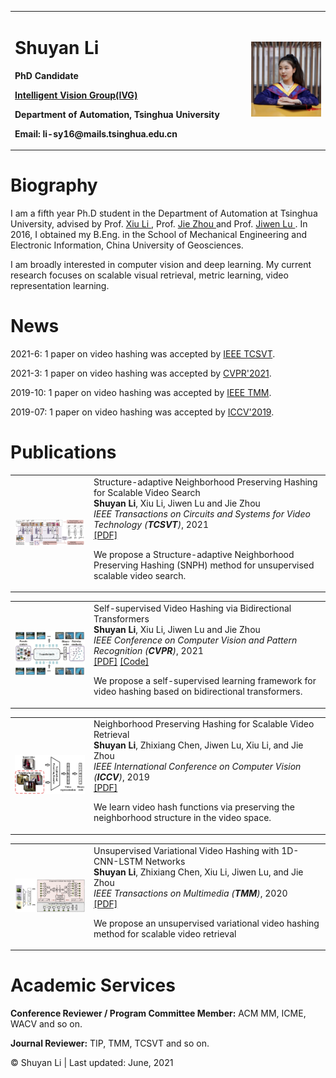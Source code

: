 <table border="0">
  <tr>
    <td width="75%">
      <h1>Shuyan Li</h1>
      <p><b>PhD Candidate</b></p>
      <p><b><a href="http://ivg.au.tsinghua.edu.cn/index.php">Intelligent Vision Group(IVG)</a></b></p>
      <p><b>Department of Automation, Tsinghua University</b></p>
      <p><b>Email: li-sy16@mails.tsinghua.edu.cn</b></p>
    </td>
    <td width="25%">
      <img src="/shuyan.jpg" width="100%">  
    </td>
  </tr>
</table>


# Biography
             
I am a fifth year Ph.D student in the Department of Automation at Tsinghua University, advised by Prof. <a href="https://www.sigs.tsinghua.edu.cn/lx/"> Xiu Li </a>, Prof. <a href="http://www.au.tsinghua.edu.cn/info/1110/1583.htm"> Jie Zhou </a> and Prof. <a href="http://ivg.au.tsinghua.edu.cn/Jiwen_Lu/"> Jiwen Lu </a>. In 2016, I obtained my B.Eng. in the School of Mechanical Engineering and Electronic Information, China University of Geosciences.
              
I am broadly interested in computer vision and deep learning. My current research focuses on scalable visual retrieval, metric learning, video representation learning.
  
# News

2021-6: 1 paper on video hashing was accepted by <a href="https://ieeexplore.ieee.org/xpl/RecentIssue.jsp?punumber=76">IEEE TCSVT</a>.

2021-3:  1 paper on video hashing was accepted by <a href="http://cvpr2021.thecvf.com">CVPR'2021</a>.

2019-10: 1 paper on video hashing was accepted by <a href="https://ieeexplore.ieee.org/xpl/RecentIssue.jsp?punumber=6046">IEEE TMM</a>.

2019-07: 1 paper on video hashing was accepted by <a href="http://iccv2019.thecvf.com/">ICCV'2019</a>.

  
# Publications
<table border="0">
 <tr>
            <td width="25%">
              <img style="width:100%;max-width:100%" src="SNPH.png" alt="dise">
            </td>
            <td width="75%" valign="center">
              <papertitle>Structure-adaptive Neighborhood Preserving Hashing for Scalable Video Search</papertitle>
              <br>
              <strong>Shuyan Li</strong>, Xiu Li, Jiwen Lu and Jie Zhou
              <br>
              <em>IEEE Transactions on Circuits and Systems for Video Technology (<strong>TCSVT</strong>)</em>, 2021
              <br>
              <a href="Structure-adaptive Neighborhood Preserving Hashing for Scalable Video Search.pdf">[PDF]</a>
              <br>
              <p></p>
              <p> We propose a Structure-adaptive Neighborhood Preserving Hashing (SNPH) method for unsupervised scalable video search.</p>
            </td>
</tr>
</table> 

<table border="0">
 <tr>
            <td width="25%">
              <img style="width:100%;max-width:100%" src="bth.png" alt="dise">
            </td>
            <td width="75%" valign="center">
              <papertitle>Self-supervised Video Hashing via Bidirectional Transformers</papertitle>
              <br>
              <strong>Shuyan Li</strong>, Xiu Li, Jiwen Lu and Jie Zhou
              <br>
              <em>IEEE Conference on Computer Vision and Pattern Recognition (<strong>CVPR</strong>)</em>, 2021
              <br>
              <a href="Self-supervised Video Hashing via Bidirectional Transformers.pdf">[PDF]</a> <a href="https://github.com/Lily1994/BTH">[Code]</a> 
              <br>
              <p></p>
              <p>We propose a self-supervised learning framework for video hashing based on bidirectional transformers.</p>
            </td>
</tr>
</table>  

<table border="0">
 <tr>
            <td width="25%">
              <img style="width:100%;max-width:100%" src="nph.png" alt="dise">
            </td>
            <td width="75%" valign="center">
              <papertitle>Neighborhood Preserving Hashing for Scalable Video Retrieval</papertitle>
              <br>
              <strong>Shuyan Li</strong>, Zhixiang Chen, Jiwen Lu, Xiu Li, and Jie Zhou
              <br>
              <em>IEEE International Conference on Computer Vision (<strong>ICCV</strong>)</em>, 2019
              <br>
              <a href="Neighborhood Preserving Hashing for Scalable Video Retrieval.pdf">[PDF]</a>  
              <br>
              <p></p>
              <p>We learn video hash functions via preserving the neighborhood structure in the video space.</p>
            </td>
</tr>
</table>
  
<table border="0">
 <tr>
            <td width="25%">
              <img style="width:100%;max-width:100%" src="Uvvh2.png" alt="dise">
            </td>
            <td width="75%" valign="center">
              <papertitle>Unsupervised Variational Video Hashing with 1D-CNN-LSTM Networks</papertitle>
              <br>
              <strong>Shuyan Li</strong>, Zhixiang Chen, Xiu Li, Jiwen Lu, and Jie Zhou
              <br>
              <em>IEEE Transactions on Multimedia (<strong>TMM</strong>)</em>, 2020
              <br>
              <a href="Unsupervised variational video hashing with 1D-CNN-LSTM Networks.pdf">[PDF]</a>
              <br>
              <p></p>
              <p>We propose an unsupervised variational video hashing method for scalable video retrieval</p>
            </td>
</tr>
</table>

# Academic Services

<b>Conference Reviewer / Program Committee Member:</b> ACM MM, ICME, WACV and so on.

<b>Journal Reviewer:</b>  TIP, TMM, TCSVT and so on.

&copy; Shuyan Li | Last updated: June, 2021

